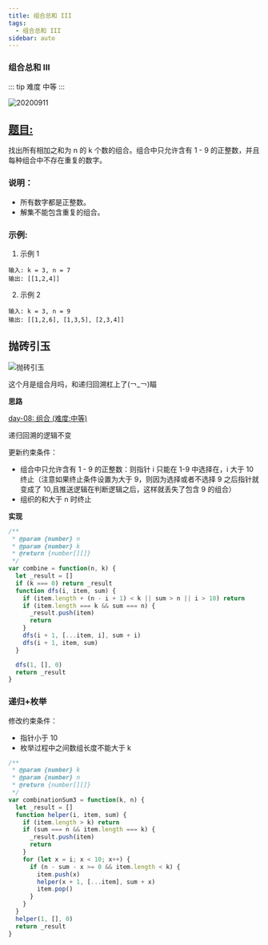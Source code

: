 ```yaml
---
title: 组合总和 III
tags:
  - 组合总和 III
sidebar: auto
---
```


### 组合总和 III

::: tip 难度
中等
:::

![20200911](http://qiniu.gaowenju.com/leecode/banner/20200911.jpg)

## [题目:](https://leetcode-cn.com/problems/combination-sum-iii/)

找出所有相加之和为 n 的 k 个数的组合。组合中只允许含有 1 - 9 的正整数，并且每种组合中不存在重复的数字。

### 说明：

- 所有数字都是正整数。
- 解集不能包含重复的组合。

### 示例:

1. 示例 1

```
输入: k = 3, n = 7
输出: [[1,2,4]]
```

2. 示例 2

```
输入: k = 3, n = 9
输出: [[1,2,6], [1,3,5], [2,3,4]]
```

## 抛砖引玉

![抛砖引玉](http://qiniu.gaowenju.com/leecode/20200911.png)

这个月是组合月吗，和递归回溯杠上了(￢\_￢)瞄

**思路**

[day-08: 组合 (难度:中等)](./20200908.md)

递归回溯的逻辑不变

更新约束条件：

- 组合中只允许含有 1 - 9 的正整数：则指针 i 只能在 1-9 中选择在，i 大于 10 终止（注意如果终止条件设置为大于 9，则因为选择或者不选择 9 之后指针就变成了 10,且推送逻辑在判断逻辑之后，这样就丢失了包含 9 的组合）
- 组织的和大于 n 时终止

**实现**

```javascript
/**
 * @param {number} n
 * @param {number} k
 * @return {number[][]}
 */
var combine = function(n, k) {
  let _result = []
  if (k === 0) return _result
  function dfs(i, item, sum) {
    if (item.length + (n - i + 1) < k || sum > n || i > 10) return
    if (item.length === k && sum === n) {
      _result.push(item)
      return
    }
    dfs(i + 1, [...item, i], sum + i)
    dfs(i + 1, item, sum)
  }

  dfs(1, [], 0)
  return _result
}
```

### 递归+枚举

修改约束条件：

- 指针小于 10
- 枚举过程中之间数组长度不能大于 k

```javascript
/**
 * @param {number} k
 * @param {number} n
 * @return {number[][]}
 */
var combinationSum3 = function(k, n) {
  let _result = []
  function helper(i, item, sum) {
    if (item.length > k) return
    if (sum === n && item.length === k) {
      _result.push(item)
      return
    }
    for (let x = i; x < 10; x++) {
      if (n - sum - x >= 0 && item.length < k) {
        item.push(x)
        helper(x + 1, [...item], sum + x)
        item.pop()
      }
    }
  }
  helper(1, [], 0)
  return _result
}
```
